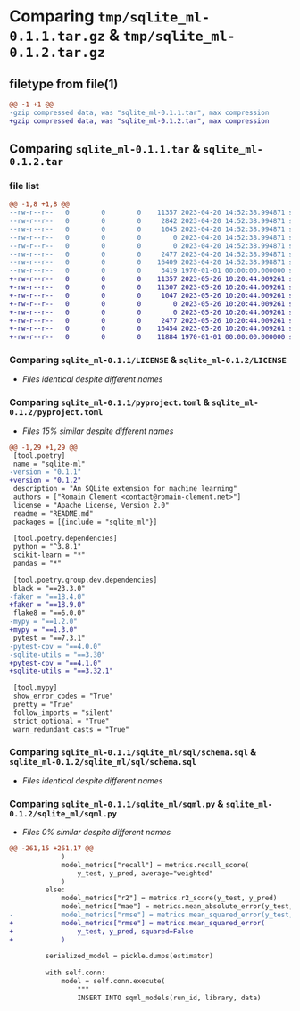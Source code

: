 # Comparing `tmp/sqlite_ml-0.1.1.tar.gz` & `tmp/sqlite_ml-0.1.2.tar.gz`

## filetype from file(1)

```diff
@@ -1 +1 @@
-gzip compressed data, was "sqlite_ml-0.1.1.tar", max compression
+gzip compressed data, was "sqlite_ml-0.1.2.tar", max compression
```

## Comparing `sqlite_ml-0.1.1.tar` & `sqlite_ml-0.1.2.tar`

### file list

```diff
@@ -1,8 +1,8 @@
--rw-r--r--   0        0        0    11357 2023-04-20 14:52:38.994871 sqlite_ml-0.1.1/LICENSE
--rw-r--r--   0        0        0     2842 2023-04-20 14:52:38.994871 sqlite_ml-0.1.1/README.md
--rw-r--r--   0        0        0     1045 2023-04-20 14:52:38.994871 sqlite_ml-0.1.1/pyproject.toml
--rw-r--r--   0        0        0        0 2023-04-20 14:52:38.994871 sqlite_ml-0.1.1/sqlite_ml/__init__.py
--rw-r--r--   0        0        0        0 2023-04-20 14:52:38.994871 sqlite_ml-0.1.1/sqlite_ml/py.typed
--rw-r--r--   0        0        0     2477 2023-04-20 14:52:38.994871 sqlite_ml-0.1.1/sqlite_ml/sql/schema.sql
--rw-r--r--   0        0        0    16409 2023-04-20 14:52:38.998871 sqlite_ml-0.1.1/sqlite_ml/sqml.py
--rw-r--r--   0        0        0     3419 1970-01-01 00:00:00.000000 sqlite_ml-0.1.1/PKG-INFO
+-rw-r--r--   0        0        0    11357 2023-05-26 10:20:44.009261 sqlite_ml-0.1.2/LICENSE
+-rw-r--r--   0        0        0    11307 2023-05-26 10:20:44.009261 sqlite_ml-0.1.2/README.md
+-rw-r--r--   0        0        0     1047 2023-05-26 10:20:44.009261 sqlite_ml-0.1.2/pyproject.toml
+-rw-r--r--   0        0        0        0 2023-05-26 10:20:44.009261 sqlite_ml-0.1.2/sqlite_ml/__init__.py
+-rw-r--r--   0        0        0        0 2023-05-26 10:20:44.009261 sqlite_ml-0.1.2/sqlite_ml/py.typed
+-rw-r--r--   0        0        0     2477 2023-05-26 10:20:44.009261 sqlite_ml-0.1.2/sqlite_ml/sql/schema.sql
+-rw-r--r--   0        0        0    16454 2023-05-26 10:20:44.009261 sqlite_ml-0.1.2/sqlite_ml/sqml.py
+-rw-r--r--   0        0        0    11884 1970-01-01 00:00:00.000000 sqlite_ml-0.1.2/PKG-INFO
```

### Comparing `sqlite_ml-0.1.1/LICENSE` & `sqlite_ml-0.1.2/LICENSE`

 * *Files identical despite different names*

### Comparing `sqlite_ml-0.1.1/pyproject.toml` & `sqlite_ml-0.1.2/pyproject.toml`

 * *Files 15% similar despite different names*

```diff
@@ -1,29 +1,29 @@
 [tool.poetry]
 name = "sqlite-ml"
-version = "0.1.1"
+version = "0.1.2"
 description = "An SQLite extension for machine learning"
 authors = ["Romain Clement <contact@romain-clement.net>"]
 license = "Apache License, Version 2.0"
 readme = "README.md"
 packages = [{include = "sqlite_ml"}]
 
 [tool.poetry.dependencies]
 python = "^3.8.1"
 scikit-learn = "*"
 pandas = "*"
 
 [tool.poetry.group.dev.dependencies]
 black = "==23.3.0"
-faker = "==18.4.0"
+faker = "==18.9.0"
 flake8 = "==6.0.0"
-mypy = "==1.2.0"
+mypy = "==1.3.0"
 pytest = "==7.3.1"
-pytest-cov = "==4.0.0"
-sqlite-utils = "==3.30"
+pytest-cov = "==4.1.0"
+sqlite-utils = "==3.32.1"
 
 [tool.mypy]
 show_error_codes = "True"
 pretty = "True"
 follow_imports = "silent"
 strict_optional = "True"
 warn_redundant_casts = "True"
```

### Comparing `sqlite_ml-0.1.1/sqlite_ml/sql/schema.sql` & `sqlite_ml-0.1.2/sqlite_ml/sql/schema.sql`

 * *Files identical despite different names*

### Comparing `sqlite_ml-0.1.1/sqlite_ml/sqml.py` & `sqlite_ml-0.1.2/sqlite_ml/sqml.py`

 * *Files 0% similar despite different names*

```diff
@@ -261,15 +261,17 @@
             )
             model_metrics["recall"] = metrics.recall_score(
                 y_test, y_pred, average="weighted"
             )
         else:
             model_metrics["r2"] = metrics.r2_score(y_test, y_pred)
             model_metrics["mae"] = metrics.mean_absolute_error(y_test, y_pred)
-            model_metrics["rmse"] = metrics.mean_squared_error(y_test, y_pred)
+            model_metrics["rmse"] = metrics.mean_squared_error(
+                y_test, y_pred, squared=False
+            )
 
         serialized_model = pickle.dumps(estimator)
 
         with self.conn:
             model = self.conn.execute(
                 """
                 INSERT INTO sqml_models(run_id, library, data)
```

